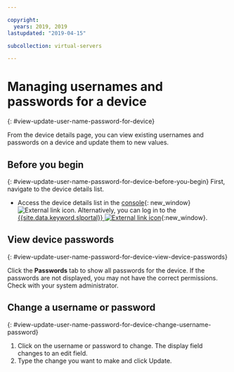 ```yaml
---

copyright:
  years: 2019, 2019
lastupdated: "2019-04-15"

subcollection: virtual-servers

---
```


# Managing usernames and passwords for a device
{: #view-update-user-name-password-for-device}

From the device details page, you can view existing usernames and passwords on a device and update them to new values.

## Before you begin
{: #view-update-user-name-password-for-device-before-you-begin}
First, navigate to the device details list.

* Access the device details list in the [console](https://cloud.ibm.com/classic?){: new_window} ![External link icon](../icons/launch-glyph.svg "External link icon"). Alternatively, you can log in to the [{{site.data.keyword.slportal}} ![External link icon](../../icons/launch-glyph.svg "External link icon")](https://control.softlayer.com/){:new_window}.  


## View device passwords
{: #view-update-user-name-password-for-device-view-device-passwords}

Click the **Passwords** tab to show all passwords for the device. If the passwords are not displayed, you may not have the correct permissions. Check with your system administrator.

## Change a username or password
{: #view-update-user-name-password-for-device-change-username-password}

1. Click on the username or password to change. The display field changes to an edit field.
2. Type the change you want to make and click Update.
